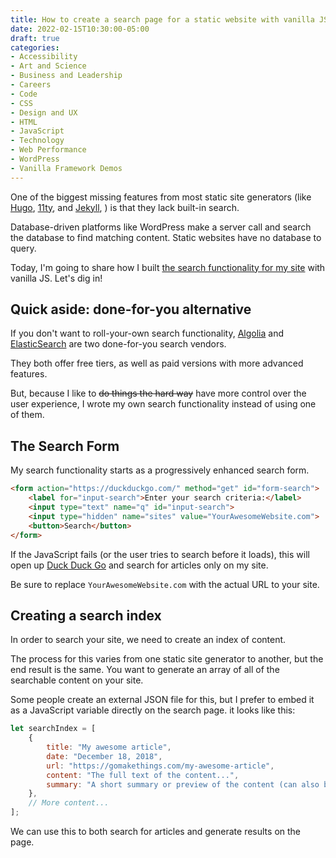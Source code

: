 ```yaml
---
title: How to create a search page for a static website with vanilla JS
date: 2022-02-15T10:30:00-05:00
draft: true
categories:
- Accessibility
- Art and Science
- Business and Leadership
- Careers
- Code
- CSS
- Design and UX
- HTML
- JavaScript
- Technology
- Web Performance
- WordPress
- Vanilla Framework Demos
---
```


One of the biggest missing features from most static site generators (like [Hugo](https://gohugo.io/), [11ty](https://www.11ty.io/), and [Jekyll](https://jekyllrb.com/), ) is that they lack built-in search.

Database-driven platforms like WordPress make a server call and search the database to find matching content. Static websites have no database to query.

Today, I'm going to share how I built [the search functionality for my site](https://gomakethings.com/search/) with vanilla JS. Let's dig in!

## Quick aside: done-for-you alternative

If you don't want to roll-your-own search functionality, [Algolia](https://www.algolia.com/) and [ElasticSearch](https://www.elastic.co/) are two done-for-you search vendors.

They both offer free tiers, as well as paid versions with more advanced features.

But, because I like to ~~do things the hard way~~ have more control over the user experience, I wrote my own search functionality instead of using one of them.

## The Search Form

My search functionality starts as a progressively enhanced search form.

```html
<form action="https://duckduckgo.com/" method="get" id="form-search">
	<label for="input-search">Enter your search criteria:</label>
	<input type="text" name="q" id="input-search">
	<input type="hidden" name="sites" value="YourAwesomeWebsite.com">
	<button>Search</button>
</form>
```

If the JavaScript fails (or the user tries to search before it loads), this will open up [Duck Duck Go](https://duckduckgo.com/) and search for articles only on my site.

Be sure to replace `YourAwesomeWebsite.com` with the actual URL to your site.

## Creating a search index

In order to search your site, we need to create an index of content.

The process for this varies from one static site generator to another, but the end result is the same. You want to generate an array of all of the searchable content on your site.

Some people create an external JSON file for this, but I prefer to embed it as a JavaScript variable directly on the search page. it looks like this:

```js
let searchIndex = [
	{
		title: "My awesome article",
		date: "December 18, 2018",
		url: "https://gomakethings.com/my-awesome-article",
		content: "The full text of the content...",
		summary: "A short summary or preview of the content (can also be a clipped version of the first few sentences)..."
	},
	// More content...
];
```

We can use this to both search for articles and generate results on the page.

